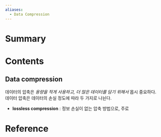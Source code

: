 ```yaml
---
aliases:
  - Data Compression
---
```


# Summary


# Contents
## Data compression

데이터의 압축은 *용량을 적게 사용하고, 더 많은 데이터를 담기 위해서* 몹시 중요하다. 데이터 압축은 데이터의 손실 정도에 따라 두 가지로 나뉜다. 

- **lossless compression** : 정보 손실이 없는 압축 방법으로, 주로

# Reference

